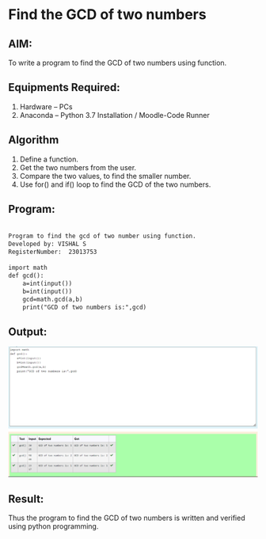 # Find the GCD of two numbers

## AIM:
To write a program to find the GCD of two numbers using function.

## Equipments Required:
1. Hardware – PCs
2. Anaconda – Python 3.7 Installation / Moodle-Code Runner

## Algorithm
1. Define a function.
2. Get the two numbers from the user.
3. Compare the two values, to find the smaller number.
4. Use for() and if() loop to find the GCD of the two numbers.

## Program:
```

Program to find the gcd of two number using function.
Developed by: VISHAL S
RegisterNumber:  23013753

import math
def gcd():
    a=int(input())
    b=int(input())
    gcd=math.gcd(a,b)
    print("GCD of two numbers is:",gcd)

```

## Output:


![Alt text](<Screenshot 2023-12-28 025808-1.png>)


## Result:
Thus the program to find the GCD of two numbers is written and verified using python programming.
